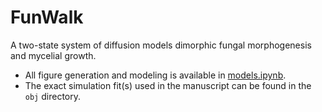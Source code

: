 # FunWalk

A two-state system of diffusion models dimorphic fungal morphogenesis and mycelial growth.

* All figure generation and modeling is available in [models.ipynb](https://github.com/cameronmartino/funwalk/blob/master/models.ipynb).
* The exact simulation fit(s) used in the manuscript can be found in the `obj` directory.
